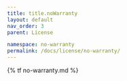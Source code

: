 ```yaml
---
title: title.noWarranty
layout: default
nav_order: 3
parent: License

namespace: no-warranty
permalink: /docs/license/no-warranty/
---
```

{% tf no-warranty.md %}